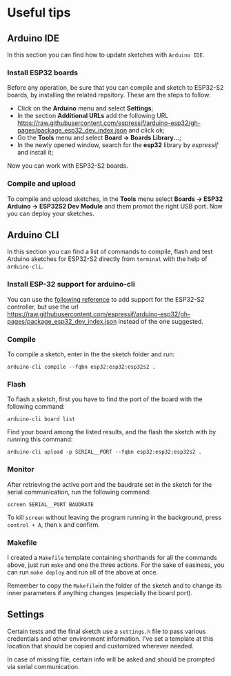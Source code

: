 # Useful tips
## Arduino IDE
In this section you can find how to update sketches with `Arduino IDE`.

### Install ESP32 boards
Before any operation, be sure that you can compile and sketch to ESP32-S2 boards, by installing the related repsitory. These are the steps to follow:
- Click on the **Arduino** menu and select **Settings**;
- In the section **Additional URLs** add the following URL https://raw.githubusercontent.com/espressif/arduino-esp32/gh-pages/package_esp32_dev_index.json and click ok;
- Go the **Tools** menu and select **Board -> Boards Library...**;
- In the newly opened window, search for the **esp32** library by *espressif* and install it;

Now you can work with ESP32-S2 boards.

### Compile and upload
To compile and upload sketches, in the **Tools** menu select **Boards -> ESP32 Arduino -> ESP32S2 Dev Module** and them promot the right USB port. Now you can deploy your sketches.

## Arduino CLI
In this section you can find a list of commands to compile, flash and test Arduino sketches for ESP32-S2 directly from `terminal` with the help of `arduino-cli`.

### Install ESP-32 support for arduino-cli
You can use the [following reference](https://dev.to/stepanvrany/esp32-with-arduino-cli-36mh) to add support for the ESP32-S2 controller, but use the url https://raw.githubusercontent.com/espressif/arduino-esp32/gh-pages/package_esp32_dev_index.json instead of the one suggested.

### Compile
To compile a sketch, enter in the the sketch folder and run:
```
arduino-cli compile --fqbn esp32:esp32:esp32s2 .
```

### Flash
To flash a sketch, first you have to find the port of the board with the following command:
```
arduino-cli board list
```
Find your board among the listed results, and the flash the sketch with by running this command:
```
arduino-cli upload -p SERIAL__PORT --fqbn esp32:esp32:esp32s2 .
```

### Monitor
After retrieving the active port and the baudrate set in the sketch for the serial communication, run the following command:
```
screen SERIAL__PORT BAUDRATE
```
To kill `screen` without leaving the program running in the background, press `control + A`, then `k` and confirm.

### Makefile
I created a `Makefile` template containing shorthands for all the commands above, just run `make` and one the three actions. For the sake of easiness, you can run `make deploy` and run all of the above at once.

Remember to copy the `Makefile`in the folder of the sketch and to change its inner parameters if anything changes (especially the board port).

## Settings
Certain tests and the final sketch use a `settings.h` file to pass various credentials and other environment information. I've set a template at this location that should be copied and customized wherever needed.

In case of missing file, certain info will be asked and should be prompted via serial communication.